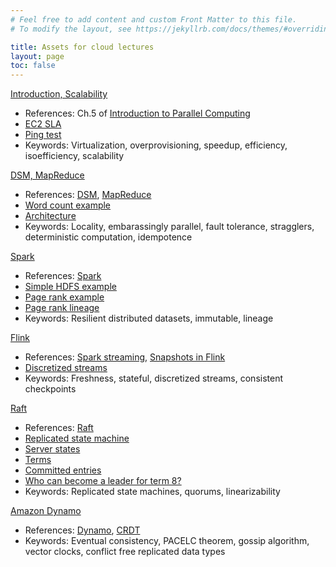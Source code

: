 ```yaml
---
# Feel free to add content and custom Front Matter to this file.
# To modify the layout, see https://jekyllrb.com/docs/themes/#overriding-theme-defaults

title: Assets for cloud lectures
layout: page
toc: false
---
```


[Introduction, Scalability](assets/cloud1-intro%2Bscalability.pdf)
* References: Ch.5 of [Introduction to Parallel Computing](https://www.cs.purdue.edu/homes/ayg/book/Slides/)
* [EC2 SLA](https://aws.amazon.com/compute/sla/)
* [Ping test](https://cloudpingtest.com/aws)
* Keywords: Virtualization, overprovisioning, speedup, efficiency, isoefficiency, scalability

[DSM, MapReduce](assets/cloud2-dsm%2Bmr.pdf)
* References: [DSM](https://crystal.uta.edu/~kumar/cse6306/papers/17.pdf), [MapReduce](https://dl.acm.org/doi/10.1145/1327452.1327492)
* [Word count example](assets/mr_wc.png)
* [Architecture](assets/mr_arch.png)
* Keywords: Locality, embarassingly parallel, fault tolerance, stragglers, deterministic computation, idempotence

[Spark](assets/cloud3-spark.pdf)
* References: [Spark](https://www.usenix.org/system/files/conference/nsdi12/nsdi12-final138.pdf)
* [Simple HDFS example](assets/spark-simple.png)
* [Page rank example](wss22-cloud-spark-pagerank)
* [Page rank lineage](assets/spark-lineage-pagerank.png)
* Keywords: Resilient distributed datasets, immutable, lineage

[Flink](assets/cloud4-flink.pdf)
* References: [Spark streaming](https://dl.acm.org/doi/10.1145/2517349.2522737), [Snapshots in Flink](http://arxiv.org/abs/1506.08603)
* [Discretized streams](assets/spark-dstreams.png)
* Keywords: Freshness, stateful, discretized streams, consistent checkpoints

[Raft](assets/cloud5-raft.pdf)
* References: [Raft](https://www.usenix.org/node/184041)
* [Replicated state machine](assets/raft-smr.png)
* [Server states](assets/raft-states.png)
* [Terms](assets/raft-terms.png)
* [Committed entries](assets/raft-committed-entries.png)
* [Who can become a leader for term 8?](assets/raft-leader-completeness.png)
* Keywords: Replicated state machines, quorums, linearizability

[Amazon Dynamo](assets/cloud6-dynamo.pdf)
* References: [Dynamo](https://dl.acm.org/doi/10.1145/1323293.1294281), [CRDT](https://pages.lip6.fr/Marc.Shapiro/papers/RR-7687.pdf)
* Keywords: Eventual consistency, PACELC theorem, gossip algorithm, vector clocks, conflict free replicated data types